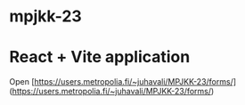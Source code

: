 # mpjkk-23

<h1>React + Vite application</h1>

Open [https://users.metropolia.fi/~juhavali/MPJKK-23/forms/] (https://users.metropolia.fi/~juhavali/MPJKK-23/forms/)
